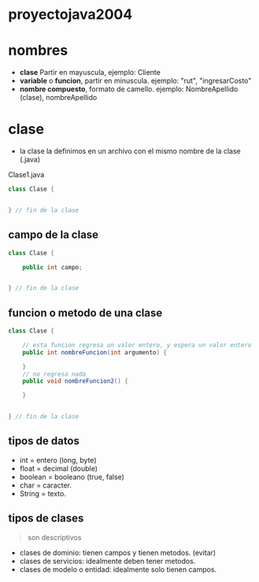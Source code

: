 # proyectojava2004

# nombres

* **clase**  Partir en mayuscula, ejemplo: Cliente
* **variable** o **funcion**, partir en minuscula. ejemplo: "rut", "ingresarCosto"
* **nombre compuesto**, formato de camello.  ejemplo: NombreApellido (clase), nombreApellido


# clase

* la clase la definimos en un archivo con el mismo nombre de la clase (.java)

Clase1.java

```java
class Clase {


} // fin de la clase
```

## campo de la clase

```java
class Clase {

    public int campo;


} // fin de la clase
```

## funcion o metodo de una clase

```java
class Clase {

    // esta funcion regresa un valor entero, y espera un valor entero
    public int nombreFuncion(int argumento) {

    }
    // no regresa nada
    public void nombreFuncion2() {

    }


} // fin de la clase
```


## tipos de datos

* int = entero (long, byte)
* float = decimal (double)
* boolean = booleano (true, false)
* char = caracter.
* String = texto.

## tipos de clases

> son descriptivos

* clases de dominio: tienen campos y tienen metodos. (evitar)
* clases de servicios: idealmente deben tener metodos.
* clases de modelo o entidad: idealmente solo tienen campos.

